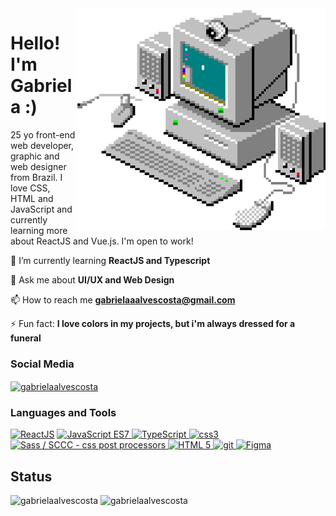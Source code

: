 <img src='https://github.com/gabrielaalvescosta/gabrielaalvescosta/blob/main/gabrielaalvescosta.gif?raw=true' alt='PC' align="right" width="400px" height="auto" />
<h1>Hello! I'm Gabriela :)</h1>
<p>25 yo front-end web developer, graphic and web designer from Brazil. I love CSS, HTML and JavaScript and currently learning more about ReactJS and Vue.js. I'm open to work!</p>



🌱 I’m currently learning **ReactJS and Typescript**

💬 Ask me about **UI/UX and Web Design**

📫 How to reach me **gabrielaaalvescosta@gmail.com**

⚡ Fun fact: **I love colors in my projects, but i'm always dressed for a funeral**


### Social Media
<p>
<a href="https://linkedin.com/in/gabrielaalvescosta" target="blank"><img align="center" src="https://img.shields.io/badge/LinkedIn-0077B5?style=for-the-badge&logo=linkedin&logoColor=white" alt="gabrielaalvescosta" /></a>
</p>

### Languages and Tools
<a href="https://pt-br.reactjs.org/" target="_blank" rel="noreferrer"> <img src="https://img.shields.io/badge/React-20232A?style=for-the-badge&logo=react&logoColor=61DAFB" alt="ReactJS" /></a> <a href="https://developer.mozilla.org/pt-BR/docs/Web/JavaScript/" target="_blank" rel="noreferrer"> <img src="https://img.shields.io/badge/JavaScript-323330?style=for-the-badge&logo=javascript&logoColor=F7DF1E" alt="JavaScript ES7"/> </a> <a href="https://www.typescriptlang.org/" target="_blank" rel="noreferrer"> <img src="https://img.shields.io/badge/TypeScript-007ACC?style=for-the-badge&logo=typescript&logoColor=white" alt="TypeScript" /> </a> <a href="https://www.w3schools.com/css/" target="_blank" rel="noreferrer"> <img src="https://img.shields.io/badge/CSS3-1572B6?style=for-the-badge&logo=css3&logoColor=white" alt="css3"/> </a> <a href="https://sass-lang.com/documentation/syntax" target="_blank" rel="noreferrer"> <img src="https://img.shields.io/badge/Sass-CC6699?style=for-the-badge&logo=sass&logoColor=white" alt="Sass  / SCCC - css post processors"/> </a> <a href="https://developer.mozilla.org/pt-BR/docs/Web/HTML/Element" target="_blank" rel="noreferrer"> <img src="https://img.shields.io/badge/HTML5-E34F26?style=for-the-badge&logo=html5&logoColor=white" alt="HTML 5"/> </a> <a href="https://git-scm.com/" target="_blank" rel="noreferrer"> <img src="https://img.shields.io/badge/GIT-E44C30?style=for-the-badge&logo=git&logoColor=white" alt="git" /> </a> <a href="https://www.figma.com/" target="_blank" rel="noreferrer"> <img src="https://img.shields.io/badge/Figma-F24E1E?style=for-the-badge&logo=figma&logoColor=white" alt="Figma" /> </a>
<h2> Status</h2>
<p><img align="left" src="https://github-readme-stats.vercel.app/api/top-langs?username=gabrielaalvescosta&show_icons=true&locale=en" alt="gabrielaalvescosta" /></p>
<p>&nbsp;<img src="https://github-readme-stats.vercel.app/api?username=gabrielaalvescosta&show_icons=true&locale=en" alt="gabrielaalvescosta" /></p>
